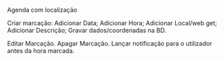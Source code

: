 Agenda com localização

Criar marcação:
	Adicionar Data;
	Adicionar Hora;
	Adicionar Local/web get;
	Adicionar Descrição;
	Gravar dados/coordenadas na BD.

Editar Marcação.
Apagar Marcação.
Lançar notificação para o utilizador antes da hora marcada.